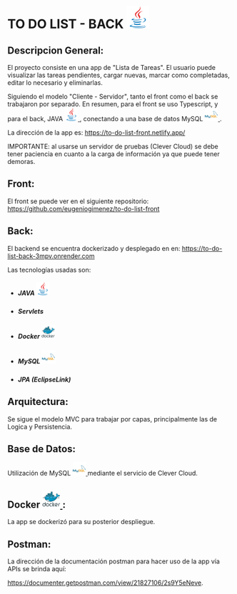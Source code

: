# TO DO LIST - BACK  </a> <a href="https://www.java.com" target="_blank" rel="noreferrer"> <img src="https://raw.githubusercontent.com/devicons/devicon/master/icons/java/java-original.svg" alt="java" width="50" height="50"/> </a>

## Descripcion General:
El proyecto consiste en una app de "Lista de Tareas". El usuario puede visualizar las tareas pendientes, cargar nuevas, marcar como completadas, editar lo necesario y eliminarlas.

 Siguiendo el modelo "Cliente - Servidor", tanto el front como el back se trabajaron por separado. En resumen, para el front se uso Typescript, y para el back, JAVA </a> <a href="https://www.java.com" target="_blank" rel="noreferrer"> <img src="https://raw.githubusercontent.com/devicons/devicon/master/icons/java/java-original.svg" alt="java" width="30" height="30"/> </a>, conectando a una base de datos MySQL <a href="https://www.mysql.com/" target="_blank" rel="noreferrer"> <img src="https://raw.githubusercontent.com/devicons/devicon/master/icons/mysql/mysql-original-wordmark.svg" alt="mysql" width="30" height="30"/> </a>.

 La dirección de la app es: https://to-do-list-front.netlify.app/

 IMPORTANTE: al usarse un servidor de pruebas (Clever Cloud) se debe tener paciencia en cuanto a la carga de información ya que puede tener demoras.

## Front:
El front se puede ver en el siguiente repositorio: https://github.com/eugeniogimenez/to-do-list-front

## Back:
El backend se encuentra dockerizado y desplegado en en:
https://to-do-list-back-3mpv.onrender.com

Las tecnologías usadas son:

- ##### JAVA <a href="https://www.java.com" target="_blank" rel="noreferrer"> <img src="https://raw.githubusercontent.com/devicons/devicon/master/icons/java/java-original.svg" alt="java" width="30" height="30"/> </a>
- ##### Servlets
- ##### Docker <a href="https://www.docker.com/" target="_blank" rel="noreferrer"> <img src="https://raw.githubusercontent.com/devicons/devicon/master/icons/docker/docker-original-wordmark.svg" alt="docker" width="30" height="30"/> </a>
- ##### MySQL <a href="https://www.mysql.com/" target="_blank" rel="noreferrer"> <img src="https://raw.githubusercontent.com/devicons/devicon/master/icons/mysql/mysql-original-wordmark.svg" alt="mysql" width="30" height="30"/> </a>
- ##### JPA (EclipseLink)


## Arquitectura:
Se sigue el modelo MVC para trabajar por capas, principalmente las de Logica y Persistencia.

## Base de Datos:
Utilización de MySQL <a href="https://www.mysql.com/" target="_blank" rel="noreferrer"> <img src="https://raw.githubusercontent.com/devicons/devicon/master/icons/mysql/mysql-original-wordmark.svg" alt="mysql" width="30" height="30"/> </a> mediante el servicio de Clever Cloud. 

## Docker <a href="https://www.docker.com/" target="_blank" rel="noreferrer"> <img src="https://raw.githubusercontent.com/devicons/devicon/master/icons/docker/docker-original-wordmark.svg" alt="docker" width="40" height="40"/> </a>:
La app se dockerizó para su posterior despliegue.

## Postman:
La dirección de la documentación postman para hacer uso de la app vía APIs se brinda aquí:

https://documenter.getpostman.com/view/21827106/2s9Y5eNeve.
